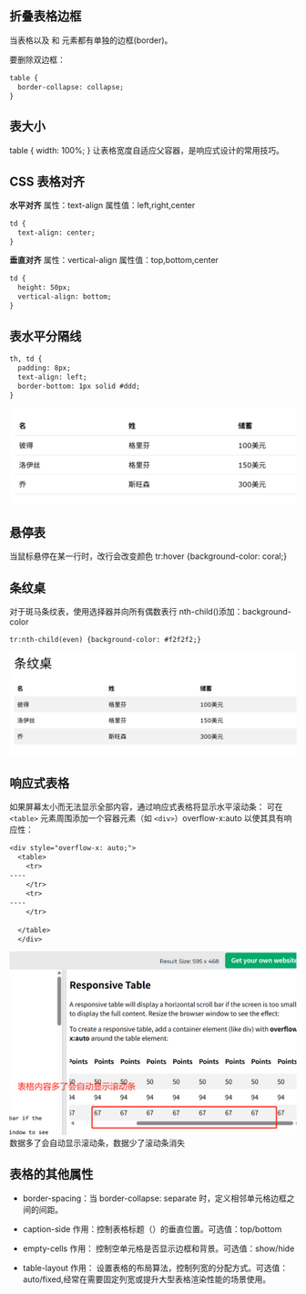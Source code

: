 ## 折叠表格边框

当表格以及 <th> 和 <td> 元素都有单独的边框(border)。

要删除双边框：

```
table {
  border-collapse: collapse;
}
```

## 表大小

table { width: 100%; } 让表格宽度自适应父容器，是响应式设计的常用技巧。

## CSS 表格对齐

**水平对齐**
属性：text-align
属性值：left,right,center

```
td {
  text-align: center;
}
```

**垂直对齐**
属性：vertical-align
属性值：top,bottom,center

```
td {
  height: 50px;
  vertical-align: bottom;
}
```

## 表水平分隔线

```
th, td {
  padding: 8px;
  text-align: left;
  border-bottom: 1px solid #ddd;
}
```

![alt text](水平分隔线.png)

## 悬停表

当鼠标悬停在某一行时，改行会改变颜色
tr:hover {background-color: coral;}

## 条纹桌

对于斑马条纹表，使用选择器并向所有偶数表行 nth-child()添加：background-color

```
tr:nth-child(even) {background-color: #f2f2f2;}
```

![alt text](条纹桌.png)

## 响应式表格

如果屏幕太小而无法显示全部内容，通过响应式表格将显示水平滚动条：
可在 `<table>` 元素周围添加一个容器元素（如 `<div>`）overflow-x:auto 以使其具有响应性：

```
<div style="overflow-x: auto;">
  <table>
    <tr>
----
    </tr>
    <tr>
----
    </tr>

  </table>
  </div>
```

![alt text](响应式表格.png)
数据多了会自动显示滚动条，数据少了滚动条消失

## 表格的其他属性

- border-spacing：当 border-collapse: separate 时，定义相邻单元格边框之间的间距。
- caption-side
  作用：控制表格标题（<caption>）的垂直位置。可选值：top/bottom
- empty-cells
  作用：
  控制空单元格是否显示边框和背景。可选值：show/hide

- table-layout
  作用：
  设置表格的布局算法，控制列宽的分配方式。可选值：auto/fixed,经常在需要固定列宽或提升大型表格渲染性能的场景使用。
